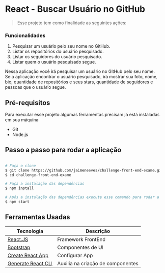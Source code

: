 # React - Buscar Usuário no GitHub

> Esse projeto tem como finalidade as seguintes ações:

### Funcionalidades
1. Pesquisar um usuário pelo seu nome no GitHub.
2. Listar os repositórios do usuário pesquisado.
3. Listar os seguidores do usuário pesquisado.
4. Listar quem o usuário pesquisado segue.

Nessa aplicação você irá pesquisar um usuário no GitHub pelo seu nome. Se a aplicação encontrar o usuário pesquisado, irá mostrar sua foto, nome, bio, quantidade de repositórios e seus stars, quantidade de seguidores e pessoas que o usuário segue.

## Pré-requisitos
Para executar esse projeto algumas ferramentas precisam já está instaladas em sua máquina

* Git
* Node.js

## Passo a passo para rodar a aplicação

```bash

# Faça o clone
$ git clone https://github.com/jaimeneeves/challenge-front-end-exame.git
$ cd challenge-front-end-exame

# Faça a instalação das dependências
$ npm install

# Após a instalação das dependências execute esse comando para rodar a aplicação
$ npm start
```

## Ferramentas Usadas

| Tecnologia   | Descrição |
|----------|-------------|
| [React.JS](https://reactjs.org/) | Framework FrontEnd |
| [Bootstrap](https://getbootstrap.com/) | Componentes de UI|
| [Create React App](https://create-react-app.dev/) | Configurar App |
| [Generate React CLI](https://github.com/arminbro/generate-react-cli) | Auxilia na criação de componentes |

